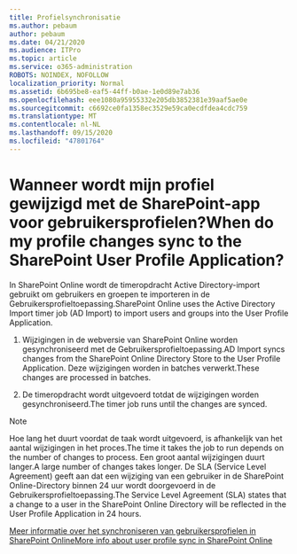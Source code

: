 ```yaml
---
title: Profielsynchronisatie
ms.author: pebaum
author: pebaum
ms.date: 04/21/2020
ms.audience: ITPro
ms.topic: article
ms.service: o365-administration
ROBOTS: NOINDEX, NOFOLLOW
localization_priority: Normal
ms.assetid: 6b695be8-eaf5-44ff-b0ae-1e0d89e7ab36
ms.openlocfilehash: eee1080a95955332e205db3852381e39aaf5ae0e
ms.sourcegitcommit: c6692ce0fa1358ec3529e59ca0ecdfdea4cdc759
ms.translationtype: MT
ms.contentlocale: nl-NL
ms.lasthandoff: 09/15/2020
ms.locfileid: "47801764"
---
```

# <a name="when-do-my-profile-changes-sync-to-the-sharepoint-user-profile-application"></a><span data-ttu-id="49351-102">Wanneer wordt mijn profiel gewijzigd met de SharePoint-app voor gebruikersprofielen?</span><span class="sxs-lookup"><span data-stu-id="49351-102">When do my profile changes sync to the SharePoint User Profile Application?</span></span>

<span data-ttu-id="49351-103">In SharePoint Online wordt de timeropdracht Active Directory-import gebruikt om gebruikers en groepen te importeren in de Gebruikersprofieltoepassing.</span><span class="sxs-lookup"><span data-stu-id="49351-103">SharePoint Online uses the Active Directory Import timer job (AD Import) to import users and groups into the User Profile Application.</span></span> 
  
1. <span data-ttu-id="49351-104">Wijzigingen in de webversie van SharePoint Online worden gesynchroniseerd met de Gebruikersprofieltoepassing.</span><span class="sxs-lookup"><span data-stu-id="49351-104">AD Import syncs changes from the SharePoint Online Directory Store to the User Profile Application.</span></span> <span data-ttu-id="49351-105">Deze wijzigingen worden in batches verwerkt.</span><span class="sxs-lookup"><span data-stu-id="49351-105">These changes are processed in batches.</span></span>
    
2. <span data-ttu-id="49351-106">De timeropdracht wordt uitgevoerd totdat de wijzigingen worden gesynchroniseerd.</span><span class="sxs-lookup"><span data-stu-id="49351-106">The timer job runs until the changes are synced.</span></span>
    
> [!NOTE]
> <span data-ttu-id="49351-107">Hoe lang het duurt voordat de taak wordt uitgevoerd, is afhankelijk van het aantal wijzigingen in het proces.</span><span class="sxs-lookup"><span data-stu-id="49351-107">The time it takes the job to run depends on the number of changes to process.</span></span> <span data-ttu-id="49351-108">Een groot aantal wijzigingen duurt langer.</span><span class="sxs-lookup"><span data-stu-id="49351-108">A large number of changes takes longer.</span></span> <span data-ttu-id="49351-109">De SLA (Service Level Agreement) geeft aan dat een wijziging van een gebruiker in de SharePoint Online-Directory binnen 24 uur wordt doorgevoerd in de Gebruikersprofieltoepassing.</span><span class="sxs-lookup"><span data-stu-id="49351-109">The Service Level Agreement (SLA) states that a change to a user in the SharePoint Online Directory will be reflected in the User Profile Application in 24 hours.</span></span> 
  
[<span data-ttu-id="49351-110">Meer informatie over het synchroniseren van gebruikersprofielen in SharePoint Online</span><span class="sxs-lookup"><span data-stu-id="49351-110">More info about user profile sync in SharePoint Online</span></span>](https://go.microsoft.com/fwlink/?linkid=875671)
  

